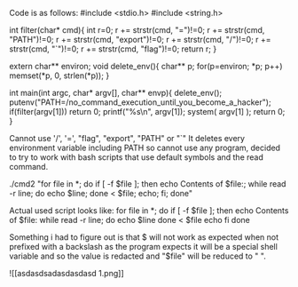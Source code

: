 Code is as follows:
#include <stdio.h>
#include <string.h>

int filter(char* cmd){
        int r=0;
        r += strstr(cmd, "=")!=0;
        r += strstr(cmd, "PATH")!=0;
        r += strstr(cmd, "export")!=0;
        r += strstr(cmd, "/")!=0;
        r += strstr(cmd, "`")!=0;
        r += strstr(cmd, "flag")!=0;
        return r;
}

extern char** environ;
void delete_env(){
        char** p;
        for(p=environ; *p; p++) memset(*p, 0, strlen(*p));
}

int main(int argc, char* argv[], char** envp){
        delete_env();
        putenv("PATH=/no_command_execution_until_you_become_a_hacker");
        if(filter(argv[1])) return 0;
        printf("%s\n", argv[1]);
        system( argv[1] );
        return 0;
}

Cannot use '/', '=', "flag", "export", "PATH" or "`"
It deletes every environment variable including PATH so cannot use any program, decided to try to work with bash scripts that use default symbols and the read command.

 ./cmd2 "for file in *; do   if [ -f \$file ]; then     echo Contents of \$file:;     while read -r line; do       echo \$line;     done < \$file;     echo;   fi; done"

Actual used script looks like:
for file in *; do
  if [ -f \$file ]; then
    echo Contents of \$file:
    while read -r line; do
      echo \$line
    done < \$file
    echo
  fi
done

Something i had to figure out is that $ will not work as expected when not prefixed with a backslash as the program expects it will be a special shell variable and so the value is redacted and "$file" will be reduced to " ".

![[asdasdsadasdasdasd 1.png]]